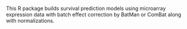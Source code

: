 This R package builds survival prediction models using microarray expression data with batch effect correction by BatMan or ComBat along with normalizations.
